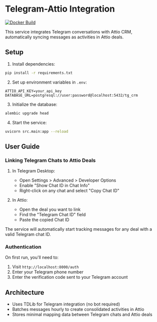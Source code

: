 # Telegram-Attio Integration

[![Docker Build](https://github.com/voteagora/tg-crm/actions/workflows/docker-build.yml/badge.svg)](https://github.com/voteagora/tg-crm/actions/workflows/docker-build.yml)

This service integrates Telegram conversations with Attio CRM, automatically syncing messages as activities in Attio deals.

## Setup

1. Install dependencies:
```bash
pip install -r requirements.txt
```

2. Set up environment variables in `.env`:
```
ATTIO_API_KEY=your_api_key
DATABASE_URL=postgresql://user:password@localhost:5432/tg_crm
```

3. Initialize the database:
```bash
alembic upgrade head
```

4. Start the service:
```bash
uvicorn src.main:app --reload
```

## User Guide

### Linking Telegram Chats to Attio Deals

1. In Telegram Desktop:
   - Open Settings > Advanced > Developer Options
   - Enable "Show Chat ID in Chat Info"
   - Right-click on any chat and select "Copy Chat ID"

2. In Attio:
   - Open the deal you want to link
   - Find the "Telegram Chat ID" field
   - Paste the copied Chat ID

The service will automatically start tracking messages for any deal with a valid Telegram chat ID.

### Authentication

On first run, you'll need to:
1. Visit `http://localhost:8000/auth`
2. Enter your Telegram phone number
3. Enter the verification code sent to your Telegram account

## Architecture

- Uses TDLib for Telegram integration (no bot required)
- Batches messages hourly to create consolidated activities in Attio
- Stores minimal mapping data between Telegram chats and Attio deals
